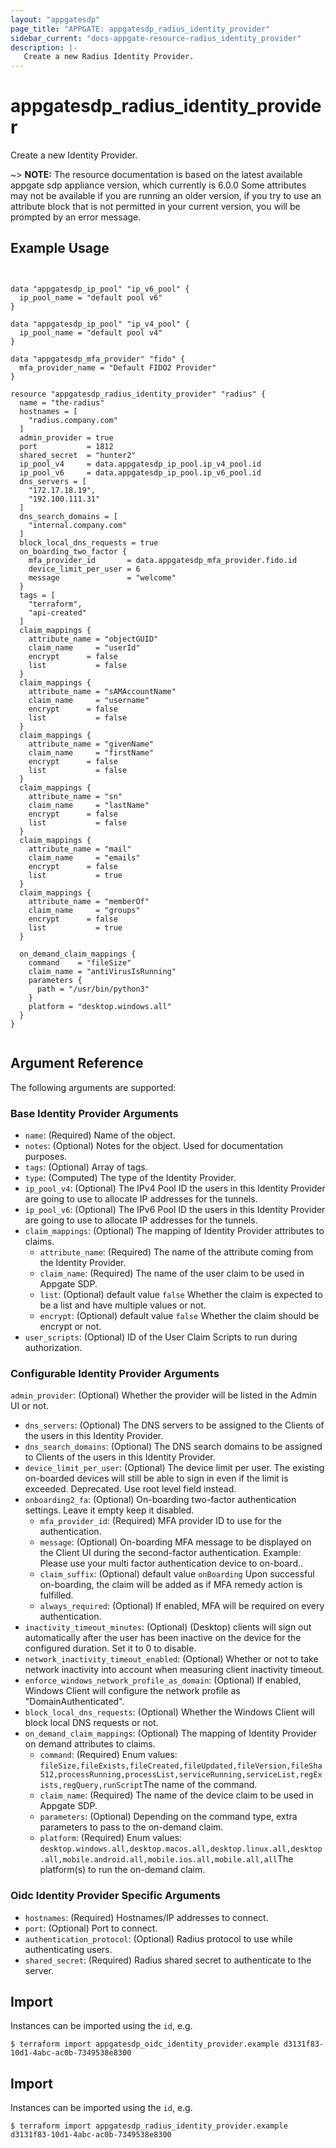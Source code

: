 ```yaml
---
layout: "appgatesdp"
page_title: "APPGATE: appgatesdp_radius_identity_provider"
sidebar_current: "docs-appgate-resource-radius_identity_provider"
description: |-
   Create a new Radius Identity Provider.
---
```


# appgatesdp_radius_identity_provider

Create a new Identity Provider.

~> **NOTE:**  The resource documentation is based on the latest available appgate sdp appliance version, which currently is 6.0.0
Some attributes may not be available if you are running an older version, if you try to use an attribute block that is not permitted in your current version, you will be prompted by an error message.


## Example Usage

```hcl


data "appgatesdp_ip_pool" "ip_v6_pool" {
  ip_pool_name = "default pool v6"
}

data "appgatesdp_ip_pool" "ip_v4_pool" {
  ip_pool_name = "default pool v4"
}

data "appgatesdp_mfa_provider" "fido" {
  mfa_provider_name = "Default FIDO2 Provider"
}

resource "appgatesdp_radius_identity_provider" "radius" {
  name = "the-radius"
  hostnames = [
    "radius.company.com"
  ]
  admin_provider = true
  port           = 1812
  shared_secret  = "hunter2"
  ip_pool_v4     = data.appgatesdp_ip_pool.ip_v4_pool.id
  ip_pool_v6     = data.appgatesdp_ip_pool.ip_v6_pool.id
  dns_servers = [
    "172.17.18.19",
    "192.100.111.31"
  ]
  dns_search_domains = [
    "internal.company.com"
  ]
  block_local_dns_requests = true
  on_boarding_two_factor {
    mfa_provider_id       = data.appgatesdp_mfa_provider.fido.id
    device_limit_per_user = 6
    message               = "welcome"
  }
  tags = [
    "terraform",
    "api-created"
  ]
  claim_mappings {
    attribute_name = "objectGUID"
    claim_name     = "userId"
    encrypt      = false
    list           = false
  }
  claim_mappings {
    attribute_name = "sAMAccountName"
    claim_name     = "username"
    encrypt      = false
    list           = false
  }
  claim_mappings {
    attribute_name = "givenName"
    claim_name     = "firstName"
    encrypt      = false
    list           = false
  }
  claim_mappings {
    attribute_name = "sn"
    claim_name     = "lastName"
    encrypt      = false
    list           = false
  }
  claim_mappings {
    attribute_name = "mail"
    claim_name     = "emails"
    encrypt      = false
    list           = true
  }
  claim_mappings {
    attribute_name = "memberOf"
    claim_name     = "groups"
    encrypt      = false
    list           = true
  }

  on_demand_claim_mappings {
    command    = "fileSize"
    claim_name = "antiVirusIsRunning"
    parameters {
      path = "/usr/bin/python3"
    }
    platform = "desktop.windows.all"
  }
}


```


## Argument Reference
The following arguments are supported:
### Base Identity Provider Arguments
* `name`: (Required) Name of the object.
* `notes`: (Optional) Notes for the object. Used for documentation purposes.
* `tags`: (Optional) Array of tags.
* `type`: (Computed) The type of the Identity Provider.
* `ip_pool_v4`: (Optional) The IPv4 Pool ID the users in this Identity Provider are going to use to allocate IP addresses for the tunnels.
* `ip_pool_v6`: (Optional) The IPv6 Pool ID the users in this Identity Provider are going to use to allocate IP addresses for the tunnels.
* `claim_mappings`: (Optional) The mapping of Identity Provider attributes to claims.
   * `attribute_name`: (Required) The name of the attribute coming from the Identity Provider.
   * `claim_name`: (Required) The name of the user claim to be used in Appgate SDP.
   * `list`:  (Optional)  default value `false` Whether the claim is expected to be a list and have multiple values or not.
   * `encrypt`:  (Optional)  default value `false` Whether the claim should be encrypt or not.
* `user_scripts`: (Optional) ID of the User Claim Scripts to run during authorization.

### Configurable Identity Provider Arguments
`admin_provider`: (Optional) Whether the provider will be listed in the Admin UI or not.

* `dns_servers`: (Optional) The DNS servers to be assigned to the Clients of the users in this Identity Provider.
* `dns_search_domains`: (Optional) The DNS search domains to be assigned to Clients of the users in this Identity Provider.
* `device_limit_per_user`:  (Optional) The device limit per user. The existing on-boarded devices will still be able to sign in even if the limit is exceeded. Deprecated. Use root level field instead.
* `onboarding2_fa`: (Optional) On-boarding two-factor authentication settings. Leave it empty keep it disabled.
   * `mfa_provider_id`: (Required) MFA provider ID to use for the authentication.
   * `message`:  (Optional) On-boarding MFA message to be displayed on the Client UI during the second-factor authentication. Example: Please use your multi factor authentication device to on-board..
   * `claim_suffix`:  (Optional)  default value `onBoarding` Upon successful on-boarding, the claim will be added as if MFA remedy action is fulfilled.
   * `always_required`:  (Optional) If enabled, MFA will be required on every authentication.
* `inactivity_timeout_minutes`: (Optional) (Desktop) clients will sign out automatically after the user has been inactive on the device for the configured duration. Set it to 0 to disable.
* `network_inactivity_timeout_enabled`: (Optional) Whether or not to take network inactivity into account when measuring client inactivity timeout.
* `enforce_windows_network_profile_as_domain`: (Optional) If enabled, Windows Client will configure the network profile as "DomainAuthenticated".
* `block_local_dns_requests`: (Optional) Whether the Windows Client will block local DNS requests or not.
* `on_demand_claim_mappings`: (Optional) The mapping of Identity Provider on demand attributes to claims.
   * `command`: (Required)  Enum values: `fileSize,fileExists,fileCreated,fileUpdated,fileVersion,fileSha512,processRunning,processList,serviceRunning,serviceList,regExists,regQuery,runScript`The name of the command.
   * `claim_name`: (Required) The name of the device claim to be used in Appgate SDP.
   * `parameters`:  (Optional) Depending on the command type, extra parameters to pass to the on-demand claim.
   * `platform`: (Required)  Enum values: `desktop.windows.all,desktop.macos.all,desktop.linux.all,desktop.all,mobile.android.all,mobile.ios.all,mobile.all,all`The platform(s) to run the on-demand claim.

### Oidc Identity Provider Specific Arguments
* `hostnames`: (Required) Hostnames/IP addresses to connect.
* `port`: (Optional) Port to connect.
* `authentication_protocol`: (Optional) Radius protocol to use while authenticating users.
* `shared_secret`: (Required) Radius shared secret to authenticate to the server.

## Import
Instances can be imported using the `id`, e.g.
```
$ terraform import appgatesdp_oidc_identity_provider.example d3131f83-10d1-4abc-ac0b-7349538e8300
```

## Import
Instances can be imported using the `id`, e.g.

```
$ terraform import appgatesdp_radius_identity_provider.example d3131f83-10d1-4abc-ac0b-7349538e8300
```
